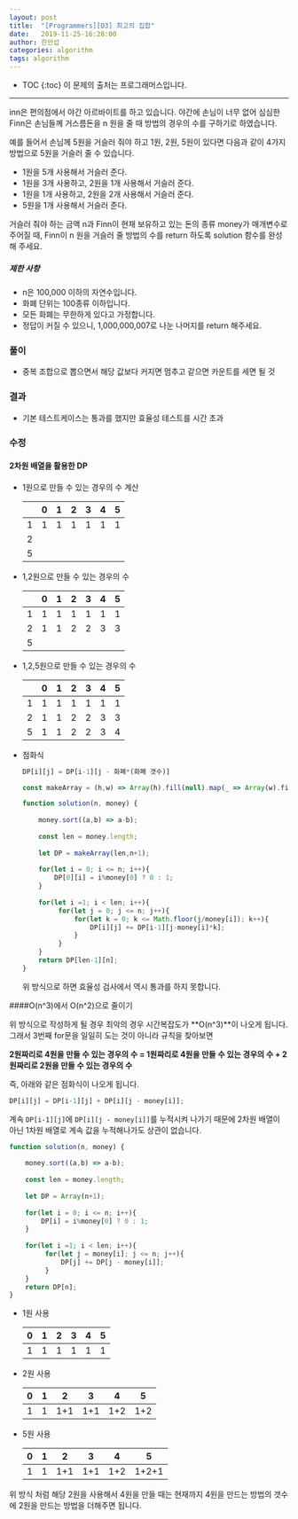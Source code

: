```yaml
---
layout: post
title:  "[Programmers][D3] 최고의 집합"
date:   2019-11-25-16:28:00
author: 한만섭
categories: algorithm
tags: algorithm 
---
```




* TOC
{:toc}
이 문제의 출처는 프로그래머스입니다. 

***



inn은 편의점에서 야간 아르바이트를 하고 있습니다. 야간에 손님이 너무 없어 심심한 Finn은 손님들께 거스름돈을 n 원을 줄 때 방법의 경우의 수를 구하기로 하였습니다.

예를 들어서 손님께 5원을 거슬러 줘야 하고 1원, 2원, 5원이 있다면 다음과 같이 4가지 방법으로 5원을 거슬러 줄 수 있습니다.

- 1원을 5개 사용해서 거슬러 준다.
- 1원을 3개 사용하고, 2원을 1개 사용해서 거슬러 준다.
- 1원을 1개 사용하고, 2원을 2개 사용해서 거슬러 준다.
- 5원을 1개 사용해서 거슬러 준다.

거슬러 줘야 하는 금액 n과 Finn이 현재 보유하고 있는 돈의 종류 money가 매개변수로 주어질 때, Finn이 n 원을 거슬러 줄 방법의 수를 return 하도록 solution 함수를 완성해 주세요.

##### 제한 사항

- n은 100,000 이하의 자연수입니다.
- 화폐 단위는 100종류 이하입니다.
- 모든 화폐는 무한하게 있다고 가정합니다.
- 정답이 커질 수 있으니, 1,000,000,007로 나눈 나머지를 return 해주세요.



### 풀이 

- 중복 조합으로 뽑으면서 해당 값보다 커지면 멈추고 같으면 카운트를 세면 될 것 

### 결과 

- 기본 테스트케이스는 통과를 했지만 효율성 테스트를 시간 초과 



### 수정 



#### 2차원 배열을 활용한 DP

- 1원으로 만들 수 있는 경우의 수  계산 

  |      | 0    | 1    | 2    | 3    | 4    | 5    |
  | ---- | ---- | ---- | ---- | ---- | ---- | ---- |
  | 1    | 1    | 1    | 1    | 1    | 1    | 1    |
  | 2    |      |      |      |      |      |      |
  | 5    |      |      |      |      |      |      |

- 1,2원으로 만들 수 있는 경우의 수 

  |      | 0    | 1    | 2    | 3    | 4    | 5    |
  | ---- | ---- | ---- | ---- | ---- | ---- | ---- |
  | 1    | 1    | 1    | 1    | 1    | 1    | 1    |
  | 2    | 1    | 1    | 2    | 2    | 3    | 3    |
  | 5    |      |      |      |      |      |      |

- 1,2,5원으로 만들 수 있는 경우의 수 

  |      | 0    | 1    | 2    | 3    | 4    | 5    |
  | ---- | ---- | ---- | ---- | ---- | ---- | ---- |
  | 1    | 1    | 1    | 1    | 1    | 1    | 1    |
  | 2    | 1    | 1    | 2    | 2    | 3    | 3    |
  | 5    | 1    | 1    | 2    | 2    | 3    | 4    |

- 점화식 

  ```js
  DP[i][j] = DP[i-1][j - 화폐*(화폐 갯수)]
  ```

  ```js
  const makeArray = (h,w) => Array(h).fill(null).map(_ => Array(w).fill(0));
  
  function solution(n, money) {
     
      money.sort((a,b) => a-b);
      
      const len = money.length;    
      
      let DP = makeArray(len,n+1);
      
      for(let i = 0; i <= n; i++){
          DP[0][i] = i%money[0] ? 0 : 1; 
      }
      
      for(let i =1; i < len; i++){
           for(let j = 0; j <= n; j++){
               for(let k = 0; k <= Math.floor(j/money[i]); k++){
                   DP[i][j] += DP[i-1][j-money[i]*k];
               }
           }
      }
      return DP[len-1][n];
  }
  ```

  위 방식으로 하면 효율성 검사에서 역시 통과를 하지 못합니다. 



####O(n^3)에서 O(n^2)으로 줄이기 

위 방식으로 작성하게 될 경우 최악의 경우 시간복잡도가 **O(n^3)**이 나오게 됩니다. 그래서 3번째 for문을 일일히 도는 것이 아니라 규칙을 찾아보면 

**2원짜리로 4원을 만들 수 있는 경우의 수 =  1원짜리로 4원을 만들 수 있는 경우의 수 + 2원짜리로 2원을 만들 수 있는 경우의 수**

즉, 아래와 같은 점화식이 나오게 됩니다. 

```js
DP[i][j] = DP[i-1][j] + DP[i][j - money[i]];
```

계속 `DP[i-1][j]`에 `DP[i][j - money[i]]`를 누적시켜 나가기 때문에 2차원 배열이 아닌 1차원 배열로 계속 값을 누적해나가도 상관이 없습니다.  

```js
function solution(n, money) {
   
    money.sort((a,b) => a-b);
    
    const len = money.length;    
    
    let DP = Array(n+1);
    
    for(let i = 0; i <= n; i++){
        DP[i] = i%money[0] ? 0 : 1; 
    }
    
    for(let i =1; i < len; i++){
         for(let j = money[i]; j <= n; j++){
             DP[j] += DP[j - money[i]];
         }
    }
    return DP[n];
}
```



- 1원 사용 

  | 0    | 1    | 2    | 3    | 4    | 5    |
  | ---- | ---- | ---- | ---- | ---- | ---- |
  | 1    | 1    | 1    | 1    | 1    | 1    |

- 2원 사용

  | 0    | 1    | 2    | 3    | 4    | 5    |
  | ---- | ---- | ---- | ---- | ---- | ---- |
  | 1    | 1    | 1+1  | 1+1  | 1+2  | 1+2  |

- 5원 사용 

  | 0    | 1    | 2    | 3    | 4    | 5     |
  | ---- | ---- | ---- | ---- | ---- | ----- |
  | 1    | 1    | 1+1  | 1+1  | 1+2  | 1+2+1 |

위 방식 처럼 해당 2원을 사용해서 4원을 만들 때는 현재까지 4원을 만드는 방법의 갯수에 2원을 만드는 방법을 더해주면 됩니다.  

